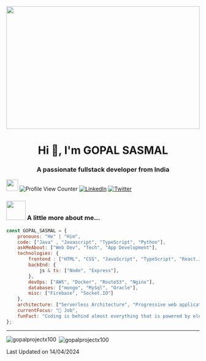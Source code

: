 <div style="width:100%;height:20rem;" >
    
<img style="height:100%;width:100%; object-fit:cover"  src="https://res.cloudinary.com/dujoneujx/image/upload/v1709207142/docs/joje7jvk2e9ry3lbqha4.gif" />
</div>

<h1 align="center">Hi 👋, I'm GOPAL SASMAL</h1>
<h3 align="center">A passionate fullstack developer from India</h3>

<img src="https://media.giphy.com/media/WUlplcMpOCEmTGBtBW/giphy.gif" width="30">  ![Profile View Counter](https://komarev.com/ghpvc/?username=gopalprojectx100) 
[![LinkedIn](https://img.shields.io/badge/LinkedIn-%230077B5.svg?logo=linkedin&logoColor=white)](https://www.linkedin.com/in/gopal-sasmal/) 
[![Twitter](https://img.shields.io/badge/Twitter-%231DA1F2.svg?logo=Twitter&logoColor=white)](https://twitter.com/GopalSasmal01) 


### <img src="https://media.giphy.com/media/VgCDAzcKvsR6OM0uWg/giphy.gif" width="50"> A little more about me...  

```javascript
const GOPAL_SASMAL = {
    pronouns: "He" | "Him",
    code: ["Java" , "Javascript", "TypeScript", "Python"],
    askMeAbout: ["Web Dev", "Tech", "App Development"],
    technologies: {
        frontend : ["HTML", "CSS", "JavaScript", "TypeScript", "React.JS", "Redux.JS", "Next.JS", "Tailwind"],
        backEnd: {
            js & ts: ["Node", "Express"],
        },
        devOps: ["AWS", "Docker", "Route53", "Nginx"],
        databases: ["mongo", "MySql", "Oracle"],
        misc: ["Firebase", "Socket.IO"]
    },
    architecture: ["Serverless Architecture", "Progressive web applications", "Single page applications"],
    currentFocus: "💼 Job",
    funFact: "Coding is behind almost everything that is powered by electricity"
};
```


---



<p><img align="left" src="https://github-readme-stats.vercel.app/api/top-langs?username=gopalprojectx100&show_icons=true&locale=en&layout=compact" alt="gopalprojectx100" /></p>

<p>&nbsp;<img align="center" src="https://github-readme-stats.vercel.app/api?username=gopalprojectx100&show_icons=true&locale=en" alt="gopalprojectx100" /></p>

 Last Updated on 14/04/2024
